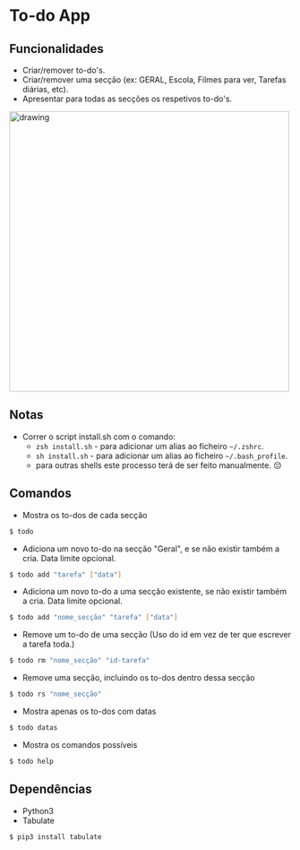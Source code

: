 # To-do App

## Funcionalidades

* Criar/remover to-do's.
* Criar/remover uma secção (ex: GERAL, Escola, Filmes para ver, Tarefas diárias, etc).
* Apresentar para todas as secções os respetivos to-do's.

<img src="https://i.imgur.com/05jNN4e.png" alt="drawing" width="500"/>

## Notas

- Correr o script install.sh com o comando: 
    - `zsh install.sh` - para adicionar um alias ao ficheiro `~/.zshrc`.
    - `sh install.sh` - para adicionar um alias ao ficheiro `~/.bash_profile`.
    - para outras shells este processo terá de ser feito manualmente. 😔

## Comandos

* Mostra os to-dos de cada secção

```bash
$ todo
```

* Adiciona um novo to-do na secção "Geral", e se não existir também a cria. Data limite opcional.

```bash
$ todo add "tarefa" ["data"]
```

* Adiciona um novo to-do a uma secção existente, se não existir também a cria. Data limite opcional.

```bash
$ todo add "nome_secção" "tarefa" ["data"]
```

* Remove um to-do de uma secção (Uso do id em vez de ter que escrever a tarefa toda.)

```bash
$ todo rm "nome_secção" "id-tarefa"
```

* Remove uma secção, incluindo os to-dos dentro dessa secção

```bash
$ todo rs "nome_secção"
```

* Mostra apenas os to-dos com datas

```bash
$ todo datas
```

* Mostra os comandos possíveis

```bash
$ todo help
```

## Dependências

- Python3
- Tabulate 

```bash
$ pip3 install tabulate
```